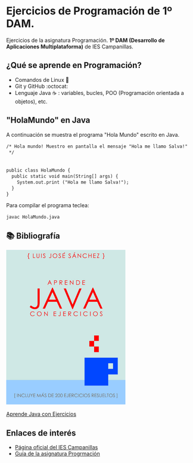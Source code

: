# Ejercicios de Programación de 1º DAM.
Ejercicios de la asignatura Programación. **1º DAM (Desarrollo de Aplicaciones Multiplataforma)** de IES Campanillas.

## ¿Qué se aprende en Programación?

* Comandos de Linux :penguin:
* Git y GitHub :octocat:
* Lenguaje Java :coffee: : variables, bucles, POO (Programación orientada a objetos), etc.

## "HolaMundo" en Java

A continuación se muestra el programa "Hola Mundo" escrito en Java.
```
/* Hola mundo! Muestro en pantalla el mensaje "Hola me llamo Salva!"
 */
 

public class HolaMundo {
  public static void main(String[] args) {
    System.out.print ("Hola me llamo Salva!");
  }
}
```

Para compilar el programa teclea:
```
javac HolaMundo.java
```



## :books: Bibliografía

<img width="320px" src="./imagenes/hero.jpg">

[Aprende Java con Ejercicios](https://leanpub.com/aprendejava)

## Enlaces de interés

* [Página oficial del IES Campanillas](http://iescampanillas.com/)
* [Guía de la asignatura Progrmación](https://github.com/LuisJoseSAnchez/programacion)